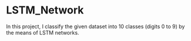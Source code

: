 # LSTM_Network
In this project, I classify the given dataset into 10 classes (digits 0 to 9) by the means of LSTM networks.

